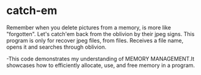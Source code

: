 # catch-em

Remember when you delete pictures from a memory, is more like "forgotten". Let's catch'em back from the oblivion by their jpeg signs. This program is only for recover jpeg files, from files. Receives a file name, opens it and searches through oblivion.

-This code demonstrates my understanding of MEMORY MANAGEMENT.It showcases how to efficiently allocate, use, and free memory in a program.
